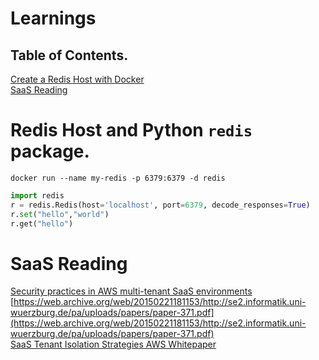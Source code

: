 # Learnings

## Table of Contents. 
[Create a Redis Host with Docker](#redis-host-and-python-redis-package)  
[SaaS Reading](#SaaS-Reading)  

# Redis Host and Python `redis` package.
```shell
docker run --name my-redis -p 6379:6379 -d redis
```
```python
import redis
r = redis.Redis(host='localhost', port=6379, decode_responses=True)
r.set("hello","world")
r.get("hello")
```

# SaaS Reading
[Security practices in AWS multi-tenant SaaS environments](https://aws.amazon.com/blogs/security/security-practices-in-aws-multi-tenant-saas-environments/)  
[https://web.archive.org/web/20150221181153/http://se2.informatik.uni-wuerzburg.de/pa/uploads/papers/paper-371.pdf](https://web.archive.org/web/20150221181153/http://se2.informatik.uni-wuerzburg.de/pa/uploads/papers/paper-371.pdf)  
[SaaS Tenant Isolation Strategies AWS Whitepaper](https://d1.awsstatic.com/whitepapers/saas-tenant-isolation-strategies.pdf)  
[]()  
[]()  
[]()  
